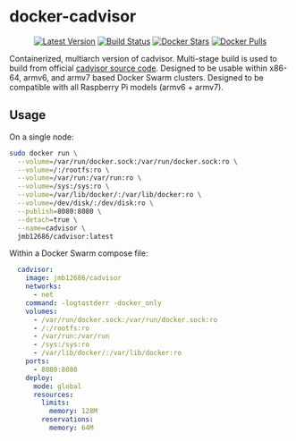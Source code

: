 # docker-cadvisor
<p align="center">
  <a href="https://hub.docker.com/r/jmb12686/cadvisor/tags?page=1&ordering=last_updated"><img src="https://img.shields.io/github/v/tag/jmb12686/docker-cadvisor?label=version&style=flat-square" alt="Latest Version"></a>
  <a href="https://github.com/jmb12686/docker-cadvisor/actions"><img src="https://github.com/jmb12686/docker-cadvisor/workflows/build/badge.svg" alt="Build Status"></a>
  <a href="https://hub.docker.com/r/jmb12686/cadvisor/"><img src="https://img.shields.io/docker/stars/jmb12686/cadvisor.svg?style=flat-square" alt="Docker Stars"></a>
  <a href="https://hub.docker.com/r/jmb12686/cadvisor/"><img src="https://img.shields.io/docker/pulls/jmb12686/cadvisor.svg?style=flat-square" alt="Docker Pulls"></a>
</p>

Containerized, multiarch version of cadvisor.  Multi-stage build is used to build from official [cadvisor source code](https://github.com/google/cadvisor).  Designed to be usable within x86-64, armv6, and armv7 based Docker Swarm clusters.  Designed to be compatible with all Raspberry Pi models (armv6 + armv7).

## Usage

On a single node:
```bash
sudo docker run \
  --volume=/var/run/docker.sock:/var/run/docker.sock:ro \
  --volume=/:/rootfs:ro \
  --volume=/var/run:/var/run:ro \
  --volume=/sys:/sys:ro \
  --volume=/var/lib/docker/:/var/lib/docker:ro \
  --volume=/dev/disk/:/dev/disk:ro \
  --publish=8080:8080 \
  --detach=true \
  --name=cadvisor \
  jmb12686/cadvisor:latest
  ```

Within a Docker Swarm compose file:
```yml
  cadvisor:
    image: jmb12686/cadvisor
    networks:
      - net
    command: -logtostderr -docker_only
    volumes:
      - /var/run/docker.sock:/var/run/docker.sock:ro
      - /:/rootfs:ro
      - /var/run:/var/run
      - /sys:/sys:ro
      - /var/lib/docker/:/var/lib/docker:ro
    ports:
      - 8080:8080
    deploy:
      mode: global
      resources:
        limits:
          memory: 128M
        reservations:
          memory: 64M
```
